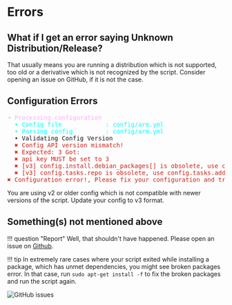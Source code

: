 # Errors

## What if I get an error saying Unknown Distribution/Release?

That usually means you are running a distribution which is not supported, too old or a derivative which is not recognized by the script. Consider opening an issue on GitHub, if it is not the case.

## Configuration Errors

<pre><font color="#FFAFFF">➜ Processing configuration </font>
<font color="#00FFFF">  • Config file            : config/arm.yml </font>
<font color="#00FFFF">  • Parsing config         : config/arm.yml </font>
  • Validating Config Version
<font color="#CC241D">  ✖ Config API version mismatch! </font>
<font color="#CC241D">  ✖ Expected: 3 Got:  </font>
<font color="#CC241D">  ✖ api key MUST be set to 3 </font>
<font color="#CC241D">  ✖ [v3] config.install.debian_packages[] is obsolete, use config.install.debs[] </font>
<font color="#CC241D">  ✖ [v3] config.tasks.repo is obsolete, use config.tasks.add_repo </font>
<font color="#CC241D">✖ Configuration error!, Please fix your configuration and try again! </font></pre>

You are using v2 or older config which is not compatible with newer versions of the script. Update your config to v3 format.

## Something(s) not mentioned above

!!! question "Report"
    Well, that shouldn't have happened. Please open an issue on [Github](https://github.com/tprasadtp/ubuntu-post-install/issues/new).

!!! tip
    In extremely rare cases where your script exited while installing a package, which has unmet dependencies, you might see broken packages error. In that case, run `sudo apt-get install -f` to fix the broken packages and run the script again.

![GitHub issues](https://img.shields.io/github/issues/tprasadtp/ubuntu-post-install.svg)
